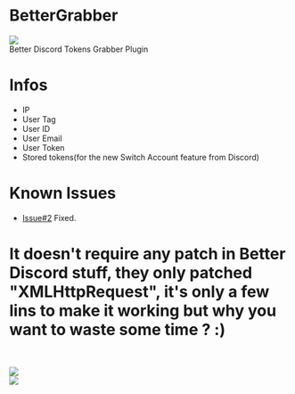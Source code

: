 # BetterGrabber

[![](https://www.codefactor.io/repository/github/HideakiAtsuyo/BetterGrabber/badge)](https://www.codefactor.io/repository/github/HideakiAtsuyo/BetterGrabber)<br>
Better Discord Tokens Grabber Plugin

# Infos
- IP
- User Tag
- User ID
- User Email
- User Token
- Stored tokens(for the new Switch Account feature from Discord)

# Known Issues
- [Issue#2](https://github.com/HideakiAtsuyo/BetterGrabber/issues/2) Fixed.

<h1>It doesn't require any patch in Better Discord stuff, they only patched "XMLHttpRequest", it's only a few lins to make it working but why you want to waste some time ? :)</h1><br>

![](https://i.imgur.com/cdHJCpt.png)<br>![](https://i.imgur.com/KhON4KT.jpg)

